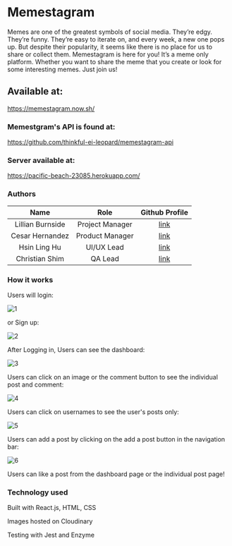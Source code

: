 # Memestagram

Memes are one of the greatest symbols of social media. They’re edgy. They’re funny. They’re easy to iterate on, and every week, a new one pops up. But despite their popularity, it seems like there is no place for us to share or collect them. Memestagram is here for you! It’s a meme only platform. Whether you want to share the meme that you create or look for some interesting memes. Just join us!

## Available at:

https://memestagram.now.sh/

### Memestgram's API is found at:

https://github.com/thinkful-ei-leopard/memestagram-api

### Server available at:

https://pacific-beach-23085.herokuapp.com/

### Authors

| Name | Role | Github Profile |
| :-------------: |:-------------:|:-------------:|
| Lillian Burnside | Project Manager | [link](https://github.com/LilyBurnside) |
| Cesar Hernandez | Product Manager | [link](https://github.com/Poden) |
| Hsin Ling Hu | UI/UX Lead | [link](https://github.com/hsinlinghu1101) |
| Christian Shim | QA Lead | [link](https://github.com/shimmy77) |

### How it works

Users will login:

![1](https://user-images.githubusercontent.com/47201201/81482894-14c6b700-91ef-11ea-927f-2a7d5bb6380e.png)

or Sign up:

![2](https://user-images.githubusercontent.com/47201201/81482880-05e00480-91ef-11ea-8c3d-0c5104fb75e0.png)

After Logging in, Users can see the dashboard:

![3](https://user-images.githubusercontent.com/47201201/81482901-21e3a600-91ef-11ea-9c98-d7bb8351f15f.png)

Users can click on an image or the comment button to see the individual post and comment:

![4](https://user-images.githubusercontent.com/47201201/81482942-55263500-91ef-11ea-8a9d-e917b6e4ba71.png)

Users can click on usernames to see the user's posts only:

![5](https://user-images.githubusercontent.com/47201201/81483076-4724e400-91f0-11ea-8dee-f4bc50cbff5e.png)

Users can add a post by clicking on the add a post button in the navigation bar:

![6](https://user-images.githubusercontent.com/47201201/81482954-6c652280-91ef-11ea-846d-e26fdfbe6179.png)

Users can like a post from the dashboard page or the individual post page!

### Technology used

Built with React.js, HTML, CSS

Images hosted on Cloudinary

Testing with Jest and Enzyme


